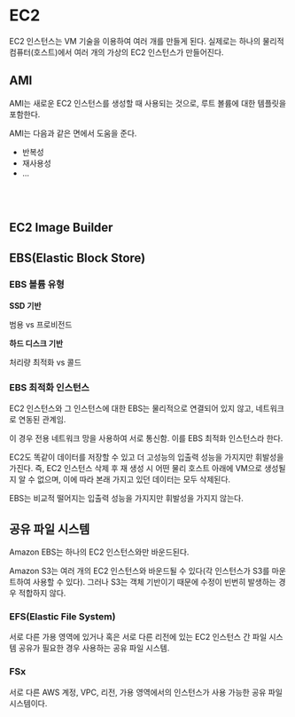 # EC2
<p>EC2 인스턴스는 VM 기술을 이용하여 여러 개를 만들게 된다. 실제로는 하나의 물리적 컴퓨터(호스트)에서 여러 개의 가상의 EC2 인스턴스가 만들어진다.</p>

## AMI
<p>AMI는 새로운 EC2 인스턴스를 생성할 때 사용되는 것으로, 루트 볼륨에 대한 템플릿을 포함한다.</p>
<p>AMI는 다음과 같은 면에서 도움을 준다.</p>
<p>

- 반복성
- 재사용성
- ...
</p>

<br><br>

## EC2 Image Builder

## EBS(Elastic Block Store)
### EBS 볼륨 유형
<p>

**SSD 기반**
</p>
<p>범용 vs 프로비전드</p>

<p>

**하드 디스크 기반**
</p>
<p>처리량 최적화 vs 콜드</p>

### EBS 최적화 인스턴스
<p>EC2 인스턴스와 그 인스턴스에 대한 EBS는 물리적으로 연결되어 있지 않고, 네트워크로 연동된 관계임.</p>
<p>이 경우 전용 네트워크 망을 사용하여 서로 통신함. 이를 EBS 최적화 인스턴스라 한다.</p>
<p>EC2도 똑같이 데이터를 저장할 수 있고 더 고성능의 입출력 성능을 가지지만 휘발성을 가진다. 즉, EC2 인스턴스 삭제 후 재 생성 시 어떤 물리 호스트 아래에 VM으로 생성될지 알 수 없으며, 이에 따라 본래 가지고 있던 데이터는 모두 삭제된다.</p>
<p>EBS는 비교적 떨어지는 입출력 성능을 가지지만 휘발성을 가지지 않는다.</p>

## 공유 파일 시스템
<p>Amazon EBS는 하나의 EC2 인스턴스와만 바운드된다.</p>
<p>Amazon S3는 여러 개의 EC2 인스턴스와 바운드될 수 있다(각 인스턴스가 S3를 마운트하여 사용할 수 있다). 그러나 S3는 객체 기반이기 때문에 수정이 빈번히 발생하는 경우 적합하지 않다.</p>

### EFS(Elastic File System)
<p>서로 다른 가용 영역에 있거나 혹은 서로 다른 리전에 있는 EC2 인스턴스 간 파일 시스템 공유가 필요한 경우 사용하는 공유 파일 시스템.</p>

### FSx
<p>서로 다른 AWS 계정, VPC, 리전, 가용 영역에서의 인스턴스가 사용 가능한 공유 파일 시스템이다.</p>

